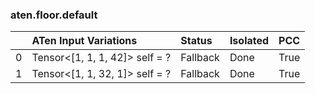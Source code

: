 ### aten.floor.default
|    | ATen Input Variations          | Status   | Isolated   | PCC   |
|---:|:-------------------------------|:---------|:-----------|:------|
|  0 | Tensor<[1, 1, 1, 42]> self = ? | Fallback | Done       | True  |
|  1 | Tensor<[1, 1, 32, 1]> self = ? | Fallback | Done       | True  |

